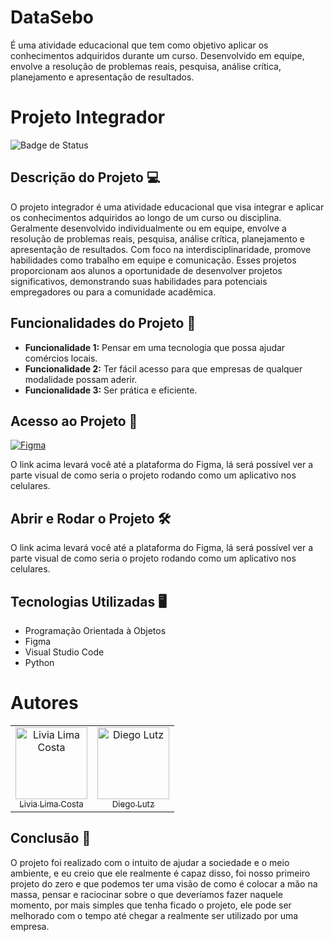 # DataSebo
É uma atividade educacional que tem como objetivo aplicar os conhecimentos adquiridos durante um curso. Desenvolvido em equipe, envolve a resolução de problemas reais, pesquisa, análise crítica, planejamento e apresentação de resultados.
# Projeto Integrador

![Badge de Status](https://img.shields.io/badge/Status-DESENVOLVENDO-yellow)

## Descrição do Projeto 💻

O projeto integrador é uma atividade educacional que visa integrar e aplicar os conhecimentos adquiridos ao longo de um curso ou disciplina. Geralmente desenvolvido individualmente ou em equipe, envolve a resolução de problemas reais, pesquisa, análise crítica, planejamento e apresentação de resultados. Com foco na interdisciplinaridade, promove habilidades como trabalho em equipe e comunicação. Esses projetos proporcionam aos alunos a oportunidade de desenvolver projetos significativos, demonstrando suas habilidades para potenciais empregadores ou para a comunidade acadêmica.

## Funcionalidades do Projeto :hammer:

- **Funcionalidade 1:** Pensar em uma tecnologia que possa ajudar comércios locais.
- **Funcionalidade 2:** Ter fácil acesso para que empresas de qualquer modalidade possam aderir.
- **Funcionalidade 3:** Ser prática e eficiente.

## Acesso ao Projeto 📁

[![Figma](https://cdn.icon-icons.com/icons2/2429/PNG/512/figma_logo_icon_147289.png)](https://www.figma.com/file/h42752sAezu9U5DWuWudta/Untitled?type=design&node-id=0%3A1&mode=design&t=6NDp4RLg5tayW5L4-1)

O link acima levará você até a plataforma do Figma, lá será possível ver a parte visual de como seria o projeto rodando como um aplicativo nos celulares.

## Abrir e Rodar o Projeto 🛠️

O link acima levará você até a plataforma do Figma, lá será possível ver a parte visual de como seria o projeto rodando como um aplicativo nos celulares.

## Tecnologias Utilizadas 🖥️

- Programação Orientada à Objetos
- Figma
- Visual Studio Code
- Python

# Autores

<table>
  <tr>
    <td align="center">
      <a href="https://github.com/LiviaLimaCosta">
        <img loading="lazy" src="https://avatars.githubusercontent.com/u/90811466?v=4" width=115 alt="Livia Lima Costa">
        <br>
        <sub>Livia Lima Costa</sub>
      </a>
    </td>
   <td align="center">
      <a href="https://github.com/Lutzzzz">
        <img loading="lazy" src="https://avatars.githubusercontent.com/u/161089530?v=4" width=115 alt="Diego Lutz">
        <br>
        <sub>Diego Lutz</sub>
      </a>
    </td>    
  </tr>
</table>


## Conclusão 📕

O projeto foi realizado com o intuito de ajudar a sociedade e o meio ambiente, e eu creio que ele realmente é capaz disso, foi nosso primeiro projeto do zero e que podemos ter uma visão de como é colocar a mão na massa, pensar e raciocinar sobre o que deveríamos fazer naquele momento, por mais simples que tenha ficado o projeto, ele pode ser melhorado com o tempo até chegar a realmente ser utilizado por uma empresa.
